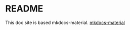 # README

This doc site is based mkdocs-material.
[mkdocs-material](https://github.com/squidfunk/mkdocs-material.git)

